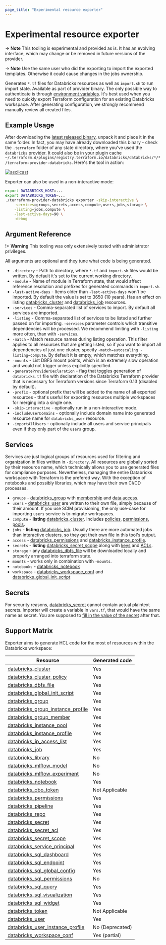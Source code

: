 ```yaml
---
page_title: "Experimental resource exporter"
---
```

# Experimental resource exporter

-> **Note** This tooling is experimental and provided as is. It has an evolving interface, which may change or be removed in future versions of the provider.

-> **Note** Use the same user who did the exporting to import the exported templates.  Otherwise it could cause changes in the jobs ownership.

Generates `*.tf` files for Databricks resources as well as `import.sh` to run import state. Available as part of provider binary. The only possible way to authenticate is through [environment variables](../index.md#Environment-variables). It's best used when you need to quickly export Terraform configuration for an existing Databricks workspace. After generating configuration, we strongly recommend manually review all created files.

## Example Usage

After downloading the [latest released binary](https://github.com/databricks/terraform-provider-databricks/releases), unpack it and place it in the same folder. In fact, you may have already downloaded this binary - check the `.terraform` folder of any state directory, where you've used the `databricks` provider. It could also be in your plugin cache `~/.terraform.d/plugins/registry.terraform.io/databricks/databricks/*/*/terraform-provider-databricks`. Here's the tool in action:

[![asciicast](https://asciinema.org/a/Rv8ZFJQpfrfp6ggWddjtyXaOy.svg)](https://asciinema.org/a/Rv8ZFJQpfrfp6ggWddjtyXaOy)

Exporter can also be used in a non-interactive mode:

```bash
export DATABRICKS_HOST=...
export DATABRICKS_TOKEN=...
./terraform-provider-databricks exporter -skip-interactive \
    -services=groups,secrets,access,compute,users,jobs,storage \
    -listing=jobs,compute \
    -last-active-days=90 \
    -debug
```

## Argument Reference

!> **Warning** This tooling was only extensively tested with administrator privileges. 

All arguments are optional and they tune what code is being generated.

* `-directory` - Path to directory, where `*.tf` and `import.sh` files would be written. By default it's set to the current working directory.
* `-module` - Name of module in Terraform state, that would affect reference resolution and prefixes for generated commands in `import.sh`.
* `-last-active-days` - Items older than `-last-active-days` won't be imported. By default the value is set to 3650 (10 years). Has an effect on listing [databricks_cluster](../resources/cluster.md) and [databricks_job](../resources/job.md) resources.
* `-services` - Comma-separated list of services to import. By default all services are imported. 
* `-listing` - Comma-separated list of services to be listed and further passed on for importing. `-services` parameter controls which transitive dependencies will be processed. We recommend limiting with `-listing` more often, than with `-services`.
* `-match` - Match resource names during listing operation. This filter applies to all resources that are getting listed, so if you want to import all dependencies of just one cluster, specify `-match=autoscaling -listing=compute`. By default it is empty, which matches everything.
* `-mounts` - List DBFS mount points, which is an extremely slow operation and would not trigger unless explicitly specified.
* `-generateProviderDeclaration` - flag that toggles generation of `databricks.tf` file with declaration of the Databricks Terraform provider that is necessary for Terraform versions since Terraform 0.13 (disabled by default).
* `-prefix` - optional prefix that will be added to the name of all exported resources - that's useful for exporting resources multiple workspaces for merging into a single one.
* `-skip-interactive` - optionally run in a non-interactive mode.
* `-includeUserDomains` - optionally include domain name into generated resource name for `databricks_user` resource.
* `-importAllUsers` - optionally include all users and service principals even if they only part of the `users` group.

## Services

Services are just logical groups of resources used for filtering and organization in files written in `-directory`. All resources are globally sorted by their resource name, which technically allows you to use generated files for compliance purposes. Nevertheless, managing the entire Databricks workspace with Terraform is the prefered way. With the exception of notebooks and possibly libraries, which may have their own CI/CD processes.
* `groups` - [databricks_group](../data-sources/group.md) with [membership](../resources/group_member.md) and [data access](../resources/group_instance_profile.md).
* `users` - [databricks_user](../resources/user.md) are written to their own file, simply because of their amount. If you use SCIM provisioning, the only use-case for importing `users` service is to migrate workspaces.
* `compute` - **listing** [databricks_cluster](../resources/cluster.md). Includes [policies](../resources/cluster_policy.md), [permissions](../resources/permissions.md), [pools](../resources/instance_pool.md).
* `jobs` - **listing** [databricks_job](../resources/job.md). Usually there are more automated jobs than interactive clusters, so they get their own file in this tool's output.
* `access` - [databricks_permissions](../resources/permissions.md) and [databricks_instance_profile](../resources/instance_profile.md).
* `secrets` - **listing** [databricks_secret_scope](../resources/secret_scope.md) along with [keys](../resources/secret.md) and [ACLs](../resources/secret_acl.md). 
* `storage` - any [databricks_dbfs_file](../resources/dbfs_file.md) will be downloaded locally and properly arranged into terraform state.
* `mounts` - works only in combination with `-mounts`.
* `notebooks` - [databricks_notebook](../resources/notebook.md)
* `workspace` - [databricks_workspace_conf](../resources/workspace_conf.md) and [databricks_global_init_script](../resources/global_init_script.md)

## Secrets

For security reasons, [databricks_secret](../resources/secret.md) cannot contain actual plaintext secrets. Importer will create a variable in `vars.tf`, that would have the same name as secret. You are supposed to [fill in the value of the secret](https://blog.gruntwork.io/a-comprehensive-guide-to-managing-secrets-in-your-terraform-code-1d586955ace1#0e7d) after that.

## Support Matrix

Exporter aims to generate HCL code for the most of resources within the Databricks workspace:

| Resource | Generated code |
| --- | --- |
| [databricks_cluster](../resources/cluster.md) | Yes |
| [databricks_cluster_policy](../resources/cluster_policy.md) | Yes |
| [databricks_dbfs_file](../resources/dbfs_file.md) | Yes |
| [databricks_global_init_script](../resources/global_init_script.md) | Yes |
| [databricks_group](../resources/group.md) | Yes |
| [databricks_group_instance_profile](../resources/group_instance_profile.md) | Yes |
| [databricks_group_member](../resources/group_member.md) | Yes |
| [databricks_instance_pool](../resources/instance_pool.md) | Yes |
| [databricks_instance_profile](../resources/instance_profile.md) | Yes |
| [databricks_ip_access_list](../resources/ip_access_list.md) | Yes |
| [databricks_job](../resources/job.md) | Yes |
| [databricks_library](../resources/library.md) | No |
| [databricks_mlflow_model](../resources/mlflow_model.md) | No |
| [databricks_mlflow_experiment](../resources/mlflow_experiment.md) | No |
| [databricks_notebook](../resources/notebook.md) | Yes |
| [databricks_obo_token](../resources/obo_token.md) | Not Applicable |
| [databricks_permissions](../resources/permissions.md) | Yes |
| [databricks_pipeline](../resources/pipeline.md) | Yes |
| [databricks_repo](../resources/repo.md) | Yes |
| [databricks_secret](../resources/secret.md) | Yes |
| [databricks_secret_acl](../resources/secret_acl.md) | Yes |
| [databricks_secret_scope](../resources/secret_scope.md) | Yes |
| [databricks_service_principal](../resources/service_principal.md) | Yes |
| [databricks_sql_dashboard](../resources/sql_dashboard.md) | Yes |
| [databricks_sql_endpoint](../resources/sql_endpoint.md) | Yes |
| [databricks_sql_global_config](../resources/sql_global_config.md) | Yes |
| [databricks_sql_permissions](../resources/sql_permissions.md) | No |
| [databricks_sql_query](../resources/sql_query.md) | Yes |
| [databricks_sql_visualization](../resources/sql_visualization.md) | Yes |
| [databricks_sql_widget](../resources/sql_widget.md) | Yes |
| [databricks_token](../resources/token.md) | Not Applicable |
| [databricks_user](../resources/user.md) | Yes |
| [databricks_user_instance_profile](../resources/user_instance_profile.md) | No (Deprecated) |
| [databricks_workspace_conf](../resources/workspace_conf.md) | Yes (partial) |
